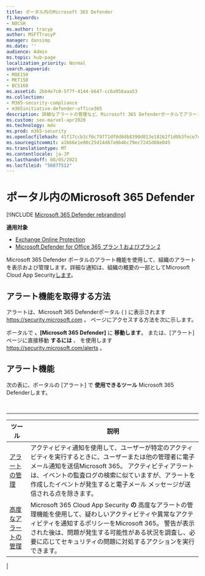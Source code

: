 ```yaml
---
title: ポータル内のMicrosoft 365 Defender
f1.keywords:
- NOCSH
ms.author: tracyp
author: MSFTTracyP
manager: dansimp
ms.date: ''
audience: Admin
ms.topic: hub-page
localization_priority: Normal
search.appverid:
- MOE150
- MET150
- BCS160
ms.assetid: 2bb4e7c0-5f7f-4144-b647-cc6a956aaa53
ms.collection:
- M365-security-compliance
- m365initiative-defender-office365
description: 詳細なアラートの管理など、Microsoft 365 Defenderポータルでアラート機能を使用してアラートを表示および管理する方法について学習します。
ms.custom: seo-marvel-apr2020
ms.technology: mdo
ms.prod: m365-security
ms.openlocfilehash: 41f17ccb3cf6c79771df0d8db8390d013e18262f1d0b3fece7c52edf5a280cef
ms.sourcegitcommit: a1b66e1e80c25d14d67a9b46c79ec7245d88e045
ms.translationtype: MT
ms.contentlocale: ja-JP
ms.lasthandoff: 08/05/2021
ms.locfileid: "56877512"
---
```

# <a name="alerts-in-the-microsoft-365-defender-portal"></a>ポータル内のMicrosoft 365 Defender

[!INCLUDE [Microsoft 365 Defender rebranding](../includes/microsoft-defender-for-office.md)]

**適用対象**
- [Exchange Online Protection](exchange-online-protection-overview.md)
- [Microsoft Defender for Office 365 プラン 1 およびプラン 2](defender-for-office-365.md)

Microsoft 365 Defender ポータルのアラート機能を使用して、組織のアラートを表示および管理します。詳細な通知は、組織の概要の一部としてMicrosoft Cloud App Security[します](/cloud-app-security/what-is-cloud-app-security)。

## <a name="how-to-get-to-the-alerts-features"></a>アラート機能を取得する方法

アラートは、Microsoft 365 Defenderポータル ( ) に表示されます <https://security.microsoft.com> 。 ページにアクセスする方法を次に示します。

ポータルで **、[Microsoft 365 Defender]** に **移動します**。 または、[アラート] ページに直接移動 **するには** 、 を使用します <https://security.microsoft.com/alerts> 。

## <a name="alerts-features"></a>アラート機能

次の表に、ポータルの [アラート] で **使用できるツール** Microsoft 365 Defenderします。

<br>

****

|ツール|説明|
|---|---|
|[アラートの管理](../../compliance/create-activity-alerts.md)|アクティビティ通知を使用して、ユーザーが特定のアクティビティを実行するときに、ユーザーまたは他の管理者に電子メール通知を送信Microsoft 365。 アクティビティアラートは、イベントの監査ログの検索に似ていますが、アラートを作成したイベントが発生すると電子メール メッセージが送信される点を除きます。|
|[高度なアラートの管理](/cloud-app-security/what-is-cloud-app-security)|Microsoft 365 Cloud App Security **の** 高度なアラートの管理機能を使用して、疑わしいアクティビティや異常なアクティビティを通知するポリシーをMicrosoft 365。 警告が表示された後は、問題が発生する可能性がある状況を調査し、必要に応じてセキュリティの問題に対処するアクションを実行できます。|
|
